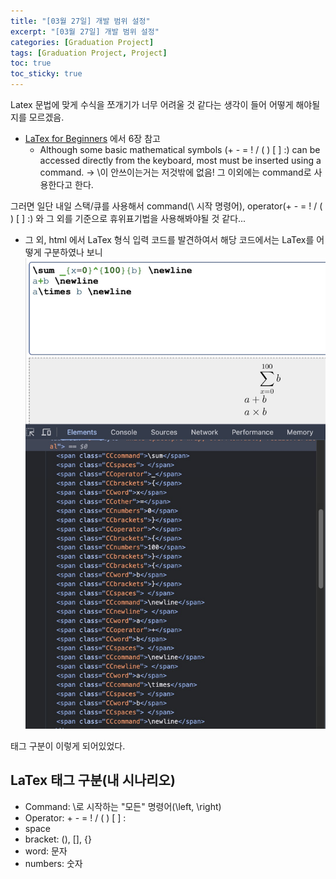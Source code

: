 ```yaml
---
title: "[03월 27일] 개발 범위 설정"
excerpt: "[03월 27일] 개발 범위 설정"
categories: [Graduation Project]
tags: [Graduation Project, Project]
toc: true
toc_sticky: true
---
```


Latex 문법에 맞게 수식을 쪼개기가 너무 어려울 것 같다는 생각이 들어 어떻게 해야될지를 모르겠음.

- [LaTex for Beginners](https://www.colorado.edu/aps/sites/default/files/attached-files/latex_primer.pdf#:~:text=LATEX%20(pronounced%20lay%2Dtek),software%20for%20most%20operating%20systems.) 에서 6장 참고 
    - Although some basic mathematical symbols (+ - = ! / ( ) [ ] :) can be accessed
directly from the keyboard, most must be inserted using a command. -> \이 안쓰이는거는 저것밖에 없음! 그 이외에는 command로 사용한다고 한다. 


그러면 일단 내일 스택/큐를 사용해서 command(\ 시작 명령어), operator(+ - = ! / ( ) [ ] :) 와 그 외를 기준으로 휴위표기법을 사용해봐야될 것 같다... 


- 그 외, html 에서 LaTex 형식 입력 코드를 발견하여서 해당 코드에서는 LaTex를 어떻게 구분하였나 보니
![태그 구분](../../assets/image/Graduation-Project/sample.jpeg) 

태그 구분이 이렇게 되어있었다. 

## LaTex 태그 구분(내 시나리오)

- Command: \로 시작하는 "모든" 명령어(\left, \right)
- Operator: + - = ! / ( ) [ ] :
- space
- bracket: (), [], {}
- word: 문자
- numbers: 숫자
